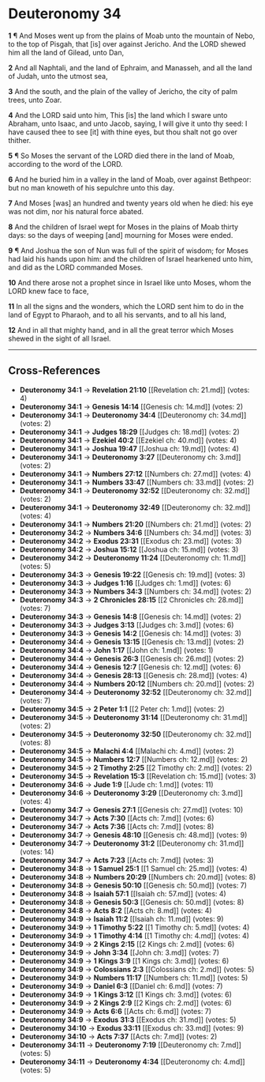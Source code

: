 # Deuteronomy 34

**1** ¶ And Moses went up from the plains of Moab unto the mountain of Nebo, to the top of Pisgah, that [is] over against Jericho. And the LORD shewed him all the land of Gilead, unto Dan,

**2** And all Naphtali, and the land of Ephraim, and Manasseh, and all the land of Judah, unto the utmost sea,

**3** And the south, and the plain of the valley of Jericho, the city of palm trees, unto Zoar.

**4** And the LORD said unto him, This [is] the land which I sware unto Abraham, unto Isaac, and unto Jacob, saying, I will give it unto thy seed: I have caused thee to see [it] with thine eyes, but thou shalt not go over thither.

**5** ¶ So Moses the servant of the LORD died there in the land of Moab, according to the word of the LORD.

**6** And he buried him in a valley in the land of Moab, over against Bethpeor: but no man knoweth of his sepulchre unto this day.

**7** And Moses [was] an hundred and twenty years old when he died: his eye was not dim, nor his natural force abated.

**8** And the children of Israel wept for Moses in the plains of Moab thirty days: so the days of weeping [and] mourning for Moses were ended.

**9** ¶ And Joshua the son of Nun was full of the spirit of wisdom; for Moses had laid his hands upon him: and the children of Israel hearkened unto him, and did as the LORD commanded Moses.

**10** And there arose not a prophet since in Israel like unto Moses, whom the LORD knew face to face,

**11** In all the signs and the wonders, which the LORD sent him to do in the land of Egypt to Pharaoh, and to all his servants, and to all his land,

**12** And in all that mighty hand, and in all the great terror which Moses shewed in the sight of all Israel.

---

## Cross-References

- **Deuteronomy 34:1** → **Revelation 21:10** [[Revelation ch: 21.md]] (votes: 4)
- **Deuteronomy 34:1** → **Genesis 14:14** [[Genesis ch: 14.md]] (votes: 2)
- **Deuteronomy 34:1** → **Deuteronomy 34:4** [[Deuteronomy ch: 34.md]] (votes: 2)
- **Deuteronomy 34:1** → **Judges 18:29** [[Judges ch: 18.md]] (votes: 2)
- **Deuteronomy 34:1** → **Ezekiel 40:2** [[Ezekiel ch: 40.md]] (votes: 4)
- **Deuteronomy 34:1** → **Joshua 19:47** [[Joshua ch: 19.md]] (votes: 4)
- **Deuteronomy 34:1** → **Deuteronomy 3:27** [[Deuteronomy ch: 3.md]] (votes: 2)
- **Deuteronomy 34:1** → **Numbers 27:12** [[Numbers ch: 27.md]] (votes: 4)
- **Deuteronomy 34:1** → **Numbers 33:47** [[Numbers ch: 33.md]] (votes: 2)
- **Deuteronomy 34:1** → **Deuteronomy 32:52** [[Deuteronomy ch: 32.md]] (votes: 2)
- **Deuteronomy 34:1** → **Deuteronomy 32:49** [[Deuteronomy ch: 32.md]] (votes: 4)
- **Deuteronomy 34:1** → **Numbers 21:20** [[Numbers ch: 21.md]] (votes: 2)
- **Deuteronomy 34:2** → **Numbers 34:6** [[Numbers ch: 34.md]] (votes: 3)
- **Deuteronomy 34:2** → **Exodus 23:31** [[Exodus ch: 23.md]] (votes: 3)
- **Deuteronomy 34:2** → **Joshua 15:12** [[Joshua ch: 15.md]] (votes: 3)
- **Deuteronomy 34:2** → **Deuteronomy 11:24** [[Deuteronomy ch: 11.md]] (votes: 5)
- **Deuteronomy 34:3** → **Genesis 19:22** [[Genesis ch: 19.md]] (votes: 3)
- **Deuteronomy 34:3** → **Judges 1:16** [[Judges ch: 1.md]] (votes: 6)
- **Deuteronomy 34:3** → **Numbers 34:3** [[Numbers ch: 34.md]] (votes: 2)
- **Deuteronomy 34:3** → **2 Chronicles 28:15** [[2 Chronicles ch: 28.md]] (votes: 7)
- **Deuteronomy 34:3** → **Genesis 14:8** [[Genesis ch: 14.md]] (votes: 2)
- **Deuteronomy 34:3** → **Judges 3:13** [[Judges ch: 3.md]] (votes: 6)
- **Deuteronomy 34:3** → **Genesis 14:2** [[Genesis ch: 14.md]] (votes: 3)
- **Deuteronomy 34:4** → **Genesis 13:15** [[Genesis ch: 13.md]] (votes: 2)
- **Deuteronomy 34:4** → **John 1:17** [[John ch: 1.md]] (votes: 1)
- **Deuteronomy 34:4** → **Genesis 26:3** [[Genesis ch: 26.md]] (votes: 2)
- **Deuteronomy 34:4** → **Genesis 12:7** [[Genesis ch: 12.md]] (votes: 6)
- **Deuteronomy 34:4** → **Genesis 28:13** [[Genesis ch: 28.md]] (votes: 4)
- **Deuteronomy 34:4** → **Numbers 20:12** [[Numbers ch: 20.md]] (votes: 2)
- **Deuteronomy 34:4** → **Deuteronomy 32:52** [[Deuteronomy ch: 32.md]] (votes: 7)
- **Deuteronomy 34:5** → **2 Peter 1:1** [[2 Peter ch: 1.md]] (votes: 2)
- **Deuteronomy 34:5** → **Deuteronomy 31:14** [[Deuteronomy ch: 31.md]] (votes: 2)
- **Deuteronomy 34:5** → **Deuteronomy 32:50** [[Deuteronomy ch: 32.md]] (votes: 8)
- **Deuteronomy 34:5** → **Malachi 4:4** [[Malachi ch: 4.md]] (votes: 2)
- **Deuteronomy 34:5** → **Numbers 12:7** [[Numbers ch: 12.md]] (votes: 2)
- **Deuteronomy 34:5** → **2 Timothy 2:25** [[2 Timothy ch: 2.md]] (votes: 2)
- **Deuteronomy 34:5** → **Revelation 15:3** [[Revelation ch: 15.md]] (votes: 3)
- **Deuteronomy 34:6** → **Jude 1:9** [[Jude ch: 1.md]] (votes: 11)
- **Deuteronomy 34:6** → **Deuteronomy 3:29** [[Deuteronomy ch: 3.md]] (votes: 4)
- **Deuteronomy 34:7** → **Genesis 27:1** [[Genesis ch: 27.md]] (votes: 10)
- **Deuteronomy 34:7** → **Acts 7:30** [[Acts ch: 7.md]] (votes: 6)
- **Deuteronomy 34:7** → **Acts 7:36** [[Acts ch: 7.md]] (votes: 8)
- **Deuteronomy 34:7** → **Genesis 48:10** [[Genesis ch: 48.md]] (votes: 9)
- **Deuteronomy 34:7** → **Deuteronomy 31:2** [[Deuteronomy ch: 31.md]] (votes: 14)
- **Deuteronomy 34:7** → **Acts 7:23** [[Acts ch: 7.md]] (votes: 3)
- **Deuteronomy 34:8** → **1 Samuel 25:1** [[1 Samuel ch: 25.md]] (votes: 4)
- **Deuteronomy 34:8** → **Numbers 20:29** [[Numbers ch: 20.md]] (votes: 8)
- **Deuteronomy 34:8** → **Genesis 50:10** [[Genesis ch: 50.md]] (votes: 7)
- **Deuteronomy 34:8** → **Isaiah 57:1** [[Isaiah ch: 57.md]] (votes: 4)
- **Deuteronomy 34:8** → **Genesis 50:3** [[Genesis ch: 50.md]] (votes: 8)
- **Deuteronomy 34:8** → **Acts 8:2** [[Acts ch: 8.md]] (votes: 4)
- **Deuteronomy 34:9** → **Isaiah 11:2** [[Isaiah ch: 11.md]] (votes: 9)
- **Deuteronomy 34:9** → **1 Timothy 5:22** [[1 Timothy ch: 5.md]] (votes: 4)
- **Deuteronomy 34:9** → **1 Timothy 4:14** [[1 Timothy ch: 4.md]] (votes: 4)
- **Deuteronomy 34:9** → **2 Kings 2:15** [[2 Kings ch: 2.md]] (votes: 6)
- **Deuteronomy 34:9** → **John 3:34** [[John ch: 3.md]] (votes: 7)
- **Deuteronomy 34:9** → **1 Kings 3:9** [[1 Kings ch: 3.md]] (votes: 6)
- **Deuteronomy 34:9** → **Colossians 2:3** [[Colossians ch: 2.md]] (votes: 5)
- **Deuteronomy 34:9** → **Numbers 11:17** [[Numbers ch: 11.md]] (votes: 5)
- **Deuteronomy 34:9** → **Daniel 6:3** [[Daniel ch: 6.md]] (votes: 7)
- **Deuteronomy 34:9** → **1 Kings 3:12** [[1 Kings ch: 3.md]] (votes: 6)
- **Deuteronomy 34:9** → **2 Kings 2:9** [[2 Kings ch: 2.md]] (votes: 6)
- **Deuteronomy 34:9** → **Acts 6:6** [[Acts ch: 6.md]] (votes: 7)
- **Deuteronomy 34:9** → **Exodus 31:3** [[Exodus ch: 31.md]] (votes: 5)
- **Deuteronomy 34:10** → **Exodus 33:11** [[Exodus ch: 33.md]] (votes: 9)
- **Deuteronomy 34:10** → **Acts 7:37** [[Acts ch: 7.md]] (votes: 2)
- **Deuteronomy 34:11** → **Deuteronomy 7:19** [[Deuteronomy ch: 7.md]] (votes: 5)
- **Deuteronomy 34:11** → **Deuteronomy 4:34** [[Deuteronomy ch: 4.md]] (votes: 5)

